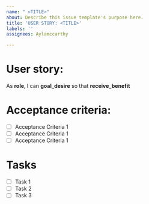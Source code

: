 ```yaml
---
name: " <TITLE>"
about: Describe this issue template's purpose here.
title: 'USER STORY: <TITLE>'
labels: ''
assignees: Aylamccarthy

---
```


# User story: 
As **role**, I can **goal_desire** so that **receive_benefit**

# Acceptance criteria:
- [ ] Acceptance Criteria 1
- [ ] Acceptance Criteria 1
- [ ] Acceptance Criteria 1

# Tasks
- [ ] Task 1
- [ ] Task 2
- [ ] Task 3
